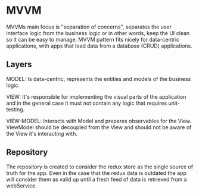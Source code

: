# MVVM

MVVMs main focus is "separation of concerns", separates the user interface logic from the business logic or in other words, keep the UI clean so it can be easy to manage. MVVM pattern fits nicely for data-centric applications, with apps that load data from a database (CRUD) applications.

## Layers

MODEL: Is data-centric, represents the entities and models of the business logic.

VIEW: It's responsible for implementing the visual parts of the application and in the general case it must not contain any logic that requires unit-testing.

VIEW-MODEL: Interacts with Model and prepares observables for the View. ViewModel should be decoupled from the View and should not be aware of the View it's interacting with. 

## Repository

The repository is created to consider the redux store as the single source of truth for the app. Even in the case that the redux data is outdated the app will consider them as valid up until a fresh feed of data is retrieved from a webService. 